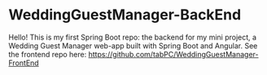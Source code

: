 # WeddingGuestManager-BackEnd
Hello! This is my first Spring Boot repo: the backend for my mini project, a Wedding Guest Manager web-app built with Spring Boot and Angular.
See the frontend repo here: https://github.com/tabPC/WeddingGuestManager-FrontEnd
